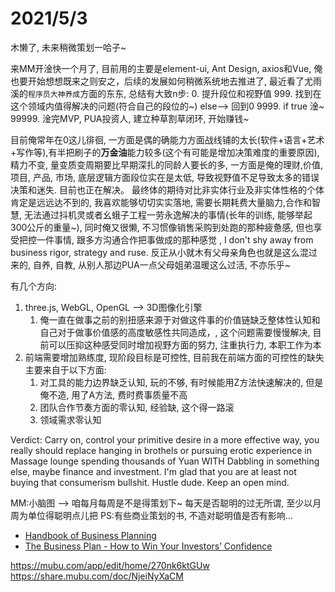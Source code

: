 # 2021/5/3
木懒了, 未来稍微策划一哈子~

来MM开淦快一个月了, 目前用的主要是element-ui, Ant Design, axios和Vue, 俺也要开始想想既来之则安之，后续的发展如何稍微系统地去推进了, 最近看了尤雨溪的`程序员大神养成`方面的东东, 总结有大致n步:
0. 提升段位和视野值
999. 找到在这个领域内值得解决的问题(符合自己的段位的~) else--> 回到0
9999. if true 淦~
99999. 淦完MVP, PUA投资人, 建立种草割草闭环, 开始赚钱~

目前俺常年在0这儿徘徊, 一方面是偶的确能力方面战线铺的太长(软件+语言+艺术+写作等),有半把刷子的**万金油**能力较多(这个有可能是增加决策难度的重要原因), 精力不变, 量变质变周期要比早期深扎的同龄人要长的多, 一方面是俺的理财,价值, 项目, 产品, 市场, 底层逻辑方面段位实在是太低, 导致视野值不足导致太多的错误决策和迷失. 目前也正在解决。 最终体的期待对比非实体行业及非实体性格的个体肯定是远远达不到的, 我喜欢能够切切实实落地, 需要长期耗费大量脑力,合作和智慧, 无法通过抖机灵或者幺蛾子工程一劳永逸解决的事情(长年的训练, 能够举起300公斤的重量~),  同时俺又很懒, 不习惯像销售采购到处跑的那种疲惫感, 但也享受把控一件事情, 跟多方沟通合作把事做成的那种感觉 , I don't shy away from business rigor, strategy and ruse. 反正从小就木有父母亲角色也就是这么混过来的, 自养, 自教, 从别人那边PUA一点父母姐弟温暖这么过活, 不亦乐乎~

有几个方向:
1. three.js, WebGL, OpenGL --> 3D图像化引擎
   1. 俺一直在做事之前的别扭感来源于对做这件事的价值链缺乏整体性认知和自己对于做事价值感的高度敏感性共同造成，, 这个问题需要慢慢解决, 目前可以压抑这种感受同时增加视野方面的努力, 注重执行力, 本职工作为本
2. 前端需要增加熟练度, 现阶段目标是可控性, 目前我在前端方面的可控性的缺失主要来自于以下方面:
   1. 对工具的能力边界缺乏认知, 玩的不够, 有时候能用Z方法快速解决的, 但是俺不造, 用了A方法, 费时费事质量不高
   2. 团队合作节奏方面的零认知, 经验缺, 这个得一路滚
   3. 领域需求零认知

Verdict: Carry on, control your primitive desire in a more effective way, you really should replace hanging in brothels or pursuing erotic experience in Massage lounge spending thousands of Yuan WITH Dabbling in something else, maybe finance and investment. I'm glad that you are at least not buying that consumerism bullshit. Hustle dude. Keep an open mind.

MM:小脑图 --> 咱每月每周是不是得策划下~ 每天是否聪明的过无所谓, 至少以月 周为单位得聪明点儿把
PS:有些商业策划的书, 不造对聪明值是否有影响...
- [Handbook of Business Planning](https://www.businesspowertools.com/download/Handbook%20of%20Business%20Planning.pdf)
- [The Business Plan - How to Win Your Investors’ Confidence](http://www.untag-smd.ac.id/files/Perpustakaan_Digital_1/BUSINESS%20PLAN%20The%20Business%20Plan.pdf)


https://mubu.com/app/edit/home/270nk6ktGUw
https://share.mubu.com/doc/NjeiNyXaCM